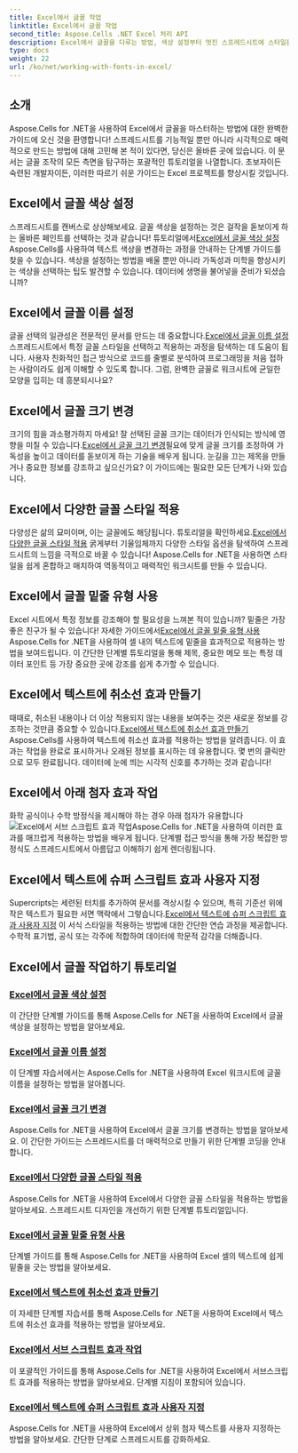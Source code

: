 ```yaml
---
title: Excel에서 글꼴 작업
linktitle: Excel에서 글꼴 작업
second_title: Aspose.Cells .NET Excel 처리 API
description: Excel에서 글꼴을 다루는 방법, 색상 설정부터 멋진 스프레드시트에 스타일을 적용하는 방법까지 다양한 튜토리얼을 통해 Aspose.Cells for .NET의 장점을 활용해 보세요.
type: docs
weight: 22
url: /ko/net/working-with-fonts-in-excel/
---
```

## 소개

Aspose.Cells for .NET을 사용하여 Excel에서 글꼴을 마스터하는 방법에 대한 완벽한 가이드에 오신 것을 환영합니다! 스프레드시트를 기능적일 뿐만 아니라 시각적으로 매력적으로 만드는 방법에 대해 고민해 본 적이 있다면, 당신은 올바른 곳에 있습니다. 이 문서는 글꼴 조작의 모든 측면을 탐구하는 포괄적인 튜토리얼을 나열합니다. 초보자이든 숙련된 개발자이든, 이러한 따르기 쉬운 가이드는 Excel 프로젝트를 향상시킬 것입니다.

## Excel에서 글꼴 색상 설정

 스프레드시트를 캔버스로 상상해보세요. 글꼴 색상을 설정하는 것은 걸작을 돋보이게 하는 올바른 페인트를 선택하는 것과 같습니다! 튜토리얼에서[Excel에서 글꼴 색상 설정](./setting-font-color/)Aspose.Cells를 사용하여 텍스트 색상을 변경하는 과정을 안내하는 단계별 가이드를 찾을 수 있습니다. 색상을 설정하는 방법을 배울 뿐만 아니라 가독성과 미학을 향상시키는 색상을 선택하는 팁도 발견할 수 있습니다. 데이터에 생명을 불어넣을 준비가 되셨습니까?

## Excel에서 글꼴 이름 설정

 글꼴 선택의 일관성은 전문적인 문서를 만드는 데 중요합니다.[Excel에서 글꼴 이름 설정](./setting-font-name/) 스프레드시트에서 특정 글꼴 스타일을 선택하고 적용하는 과정을 탐색하는 데 도움이 됩니다. 사용자 친화적인 접근 방식으로 코드를 줄별로 분석하여 프로그래밍을 처음 접하는 사람이라도 쉽게 이해할 수 있도록 합니다. 그럼, 완벽한 글꼴로 워크시트에 균일한 모양을 입히는 데 흥분되시나요? 

## Excel에서 글꼴 크기 변경

 크기의 힘을 과소평가하지 마세요! 잘 선택된 글꼴 크기는 데이터가 인식되는 방식에 영향을 미칠 수 있습니다.[Excel에서 글꼴 크기 변경](./changing-font-size/)필요에 맞게 글꼴 크기를 조정하여 가독성을 높이고 데이터를 돋보이게 하는 기술을 배우게 됩니다. 눈길을 끄는 제목을 만들거나 중요한 정보를 강조하고 싶으신가요? 이 가이드에는 필요한 모든 단계가 나와 있습니다. 

## Excel에서 다양한 글꼴 스타일 적용

 다양성은 삶의 묘미이며, 이는 글꼴에도 해당됩니다. 튜토리얼을 확인하세요.[Excel에서 다양한 글꼴 스타일 적용](./applying-different-fonts-styles/) 굵게부터 기울임체까지 다양한 스타일 옵션을 탐색하여 스프레드시트의 느낌을 극적으로 바꿀 수 있습니다! Aspose.Cells for .NET을 사용하면 스타일을 쉽게 혼합하고 매치하여 역동적이고 매력적인 워크시트를 만들 수 있습니다. 

## Excel에서 글꼴 밑줄 유형 사용

 Excel 시트에서 특정 정보를 강조해야 할 필요성을 느껴본 적이 있습니까? 밑줄은 가장 좋은 친구가 될 수 있습니다! 자세한 가이드에서[Excel에서 글꼴 밑줄 유형 사용](./using-font-underline-type/)Aspose.Cells for .NET을 사용하여 셀 내의 텍스트에 밑줄을 효과적으로 적용하는 방법을 보여드립니다. 이 간단한 단계별 튜토리얼을 통해 제목, 중요한 메모 또는 특정 데이터 포인트 등 가장 중요한 곳에 강조를 쉽게 추가할 수 있습니다.

## Excel에서 텍스트에 취소선 효과 만들기

 때때로, 취소된 내용이나 더 이상 적용되지 않는 내용을 보여주는 것은 새로운 정보를 강조하는 것만큼 중요할 수 있습니다.[Excel에서 텍스트에 취소선 효과 만들기](./creating-strike-out-effect/) Aspose.Cells를 사용하여 텍스트에 취소선 효과를 적용하는 방법을 알려줍니다. 이 효과는 작업을 완료로 표시하거나 오래된 정보를 표시하는 데 유용합니다. 몇 번의 클릭만으로 모두 완료됩니다. 데이터에 눈에 띄는 시각적 신호를 추가하는 것과 같습니다!

## Excel에서 아래 첨자 효과 작업

 화학 공식이나 수학 방정식을 제시해야 하는 경우 아래 첨자가 유용합니다![Excel에서 서브 스크립트 효과 작업](./working-with-sub-script-effects/)Aspose.Cells for .NET을 사용하여 이러한 효과를 매끄럽게 적용하는 방법을 배우게 됩니다. 단계별 접근 방식을 통해 가장 복잡한 방정식도 스프레드시트에서 아름답고 이해하기 쉽게 렌더링됩니다.

## Excel에서 텍스트에 슈퍼 스크립트 효과 사용자 지정

 Supercripts는 세련된 터치를 추가하여 문서를 격상시킬 수 있으며, 특히 기준선 위에 작은 텍스트가 필요한 서면 맥락에서 그렇습니다.[Excel에서 텍스트에 슈퍼 스크립트 효과 사용자 지정](./customizing-super-script-effect/) 이 서식 스타일을 적용하는 방법에 대한 간단한 연습 과정을 제공합니다. 수학적 표기법, 공식 또는 각주에 적합하여 데이터에 학문적 감각을 더해줍니다.

## Excel에서 글꼴 작업하기 튜토리얼
### [Excel에서 글꼴 색상 설정](./setting-font-color/)
이 간단한 단계별 가이드를 통해 Aspose.Cells for .NET을 사용하여 Excel에서 글꼴 색상을 설정하는 방법을 알아보세요.
### [Excel에서 글꼴 이름 설정](./setting-font-name/)
이 단계별 자습서에서는 Aspose.Cells for .NET을 사용하여 Excel 워크시트에 글꼴 이름을 설정하는 방법을 알아봅니다.
### [Excel에서 글꼴 크기 변경](./changing-font-size/)
Aspose.Cells for .NET을 사용하여 Excel에서 글꼴 크기를 변경하는 방법을 알아보세요. 이 간단한 가이드는 스프레드시트를 더 매력적으로 만들기 위한 단계별 코딩을 안내합니다.
### [Excel에서 다양한 글꼴 스타일 적용](./applying-different-fonts-styles/)
Aspose.Cells for .NET을 사용하여 Excel에서 다양한 글꼴 스타일을 적용하는 방법을 알아보세요. 스프레드시트 디자인을 개선하기 위한 단계별 튜토리얼입니다.
### [Excel에서 글꼴 밑줄 유형 사용](./using-font-underline-type/)
단계별 가이드를 통해 Aspose.Cells for .NET을 사용하여 Excel 셀의 텍스트에 쉽게 밑줄을 긋는 방법을 알아보세요.
### [Excel에서 텍스트에 취소선 효과 만들기](./creating-strike-out-effect/)
이 자세한 단계별 자습서를 통해 Aspose.Cells for .NET을 사용하여 Excel에서 텍스트에 취소선 효과를 적용하는 방법을 알아보세요.
### [Excel에서 서브 스크립트 효과 작업](./working-with-sub-script-effects/)
이 포괄적인 가이드를 통해 Aspose.Cells for .NET을 사용하여 Excel에서 서브스크립트 효과를 적용하는 방법을 알아보세요. 단계별 지침이 포함되어 있습니다.
### [Excel에서 텍스트에 슈퍼 스크립트 효과 사용자 지정](./customizing-super-script-effect/)
Aspose.Cells for .NET을 사용하여 Excel에서 상위 첨자 텍스트를 사용자 지정하는 방법을 알아보세요. 간단한 단계로 스프레드시트를 강화하세요.